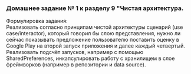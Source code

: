 ### Домашнее задание № 1 к разделу 9 "Чистая архитектура.  

Формулировка задания:  
Реализовать согласно принципам чистой архитектуры сценарий (use case/interactor), который говорил бы слою представления, нужно ли сейчас показывать предложение пользователю поставить оценку в Google Play на второй запуск приложения и далее каждый четвертый. Реализовать подсчёт запусков, например с помощью SharedPreferences, инкапсулировать работу с хранилищем в слое фреймворков (например в репозитории и data source). 
